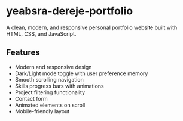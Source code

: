 # yeabsra-dereje-portfolio

A clean, modern, and responsive personal portfolio website built with HTML, CSS, and JavaScript.

## Features

- Modern and responsive design
- Dark/Light mode toggle with user preference memory
- Smooth scrolling navigation
- Skills progress bars with animations
- Project filtering functionality
- Contact form
- Animated elements on scroll
- Mobile-friendly layout
